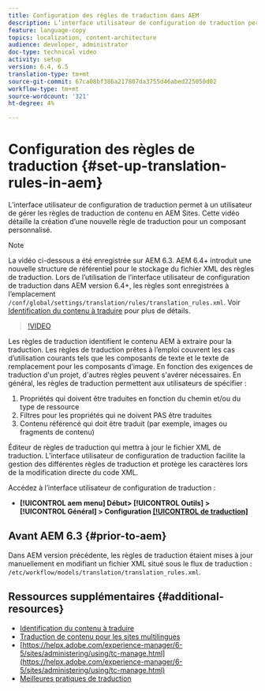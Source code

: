 ```yaml
---
title: Configuration des règles de traduction dans AEM
description: L’interface utilisateur de configuration de traduction permet à un utilisateur de gérer les règles de traduction de contenu en AEM Sites. Cette vidéo détaille la création d’une nouvelle règle de traduction pour un composant personnalisé.
feature: language-copy
topics: localization, content-architecture
audience: developer, administrator
doc-type: technical video
activity: setup
version: 6.4, 6.5
translation-type: tm+mt
source-git-commit: 67ca08bf386a217807da3755d46abed225050d02
workflow-type: tm+mt
source-wordcount: '321'
ht-degree: 4%

---
```



# Configuration des règles de traduction {#set-up-translation-rules-in-aem}

L’interface utilisateur de configuration de traduction permet à un utilisateur de gérer les règles de traduction de contenu en AEM Sites. Cette vidéo détaille la création d’une nouvelle règle de traduction pour un composant personnalisé.

>[!NOTE]
>
> La vidéo ci-dessous a été enregistrée sur AEM 6.3. AEM 6.4+ introduit une nouvelle structure de référentiel pour le stockage du fichier XML des règles de traduction. Lors de l’utilisation de l’interface utilisateur de configuration de traduction dans AEM version 6.4+, les règles sont enregistrées à l’emplacement `/conf/global/settings/translation/rules/translation_rules.xml`. Voir [Identification du contenu à traduire](https://helpx.adobe.com/experience-manager/6-5/sites/administering/using/tc-rules.html) pour plus de détails.

>[!VIDEO](https://video.tv.adobe.com/v/18135/?quality=9&learn=on)

Les règles de traduction identifient le contenu AEM à extraire pour la traduction. Les règles de traduction prêtes à l’emploi couvrent les cas d’utilisation courants tels que les composants de texte et le texte de remplacement pour les composants d’image. En fonction des exigences de traduction d&#39;un projet, d&#39;autres règles peuvent s&#39;avérer nécessaires. En général, les règles de traduction permettent aux utilisateurs de spécifier :

1. Propriétés qui doivent être traduites en fonction du chemin et/ou du type de ressource
2. Filtres pour les propriétés qui ne doivent PAS être traduites
3. Contenu référencé qui doit être traduit (par exemple, images ou fragments de contenu)

Éditeur de règles de traduction qui mettra à jour le fichier XML de traduction. L’interface utilisateur de configuration de traduction facilite la gestion des différentes règles de traduction et protège les caractères lors de la modification directe du code XML.

Accédez à l’interface utilisateur de configuration de traduction :

* **[!UICONTROL aem menu]  Début>  [!UICONTROL Outils] >  [!UICONTROL Général] > Configuration  [[!UICONTROL de traduction]](http://localhost:4502/libs/cq/translation/translationrules/contexts.html)**

## Avant AEM 6.3 {#prior-to-aem}

Dans AEM version précédente, les règles de traduction étaient mises à jour manuellement en modifiant un fichier XML situé sous le flux de traduction : `/etc/workflow/models/translation/translation_rules.xml`.

## Ressources supplémentaires {#additional-resources}

* [Identification du contenu à traduire](https://helpx.adobe.com/experience-manager/6-5/sites/administering/using/tc-rules.html)
* [Traduction de contenu pour les sites multilingues](https://helpx.adobe.com/experience-manager/6-5/sites/administering/using/translation.html)
* [https://helpx.adobe.com/experience-manager/6-5/sites/administering/using/tc-manage.html](https://helpx.adobe.com/experience-manager/6-5/sites/administering/using/tc-manage.html)
* [Meilleures pratiques de traduction](https://helpx.adobe.com/experience-manager/6-5/sites/administering/using/tc-bp.html)
